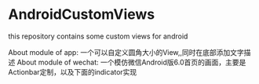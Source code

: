 # AndroidCustomViews
this repository contains some custom views for android

About module of app:
  一个可以自定义圆角大小的View,,同时在底部添加文字描述
About module of wechat:
  一个模仿微信Android版6.0首页的画面，主要是Actionbar定制，以及下面的indicator实现
